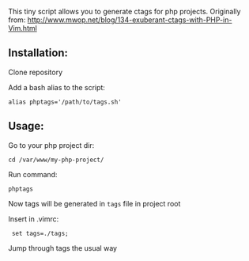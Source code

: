 This tiny script allows you to generate ctags for php projects.
Originally from: http://www.mwop.net/blog/134-exuberant-ctags-with-PHP-in-Vim.html

## Installation:

Clone repository

Add a bash alias to the script:

    alias phptags='/path/to/tags.sh'

## Usage:

Go to your php project dir:

    cd /var/www/my-php-project/

Run command:

    phptags

Now tags will be generated in `tags` file in project root

Insert in .vimrc:

     set tags=./tags;

Jump through tags the usual way
